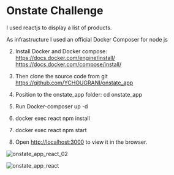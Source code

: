 # Onstate Challenge

I used reactjs to display a list of products.

As infrastructure I used an official Docker Composer for node js

2.	Install Docker and Docker compose:
      https://docs.docker.com/engine/install/
      https://docs.docker.com/compose/install/
   
3.	Then clone the source code from git https://github.com/YCHOUGRANI/onstate_app
4.	Position to the onstate_app folder:    cd onstate_app

5.	Run Docker-composer up -d

6.	docker exec react npm install

7. docker exec react npm start

8. Open [http://localhost:3000](http://localhost:3000) to view it in the browser.

![onstate_app_react_02](https://user-images.githubusercontent.com/61298854/113988568-80723380-9847-11eb-9513-1846954f447a.PNG)

![onstate_app_react](https://user-images.githubusercontent.com/61298854/113988172-18235200-9847-11eb-8dc9-bb7c188ea8d8.PNG)




